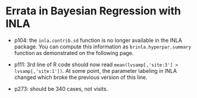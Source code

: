 # Errata in Bayesian Regression with INLA

- p104: the `inla.contrib.sd` function is no longer available in the INLA package. You can compute this information as `brinla.hyperpar.summary` function as demonstrated on the following page.

- p111: 3rd line of R code should now read `mean(lvsamp[,'site:3'] > lvsamp[,'site:1'])`. At some point, the parameter labeling in INLA changed which broke the previous version of this line. 

- p273: should be 340 cases, not visits.